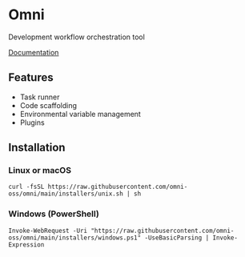 # Omni
Development workflow orchestration tool

[Documentation](https://omni-docs-chi.vercel.app/)


## Features
- Task runner
- Code scaffolding
- Environmental variable management
- Plugins

## Installation

### Linux or macOS
```
curl -fsSL https://raw.githubusercontent.com/omni-oss/omni/main/installers/unix.sh | sh
```


### Windows (PowerShell)
```pwsh
Invoke-WebRequest -Uri "https://raw.githubusercontent.com/omni-oss/omni/main/installers/windows.ps1" -UseBasicParsing | Invoke-Expression
```